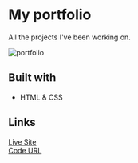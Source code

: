 # My portfolio
All the projects I've been working on.

![portfolio](https://i.imgur.com/OWkuyPG.png) <br>


## Built with
- HTML & CSS

## Links

[Live Site](https://gabcb.github.io/portfolio/index.html) <br>
[Code URL](https://github.com/GabCB/portfolio) <br>
